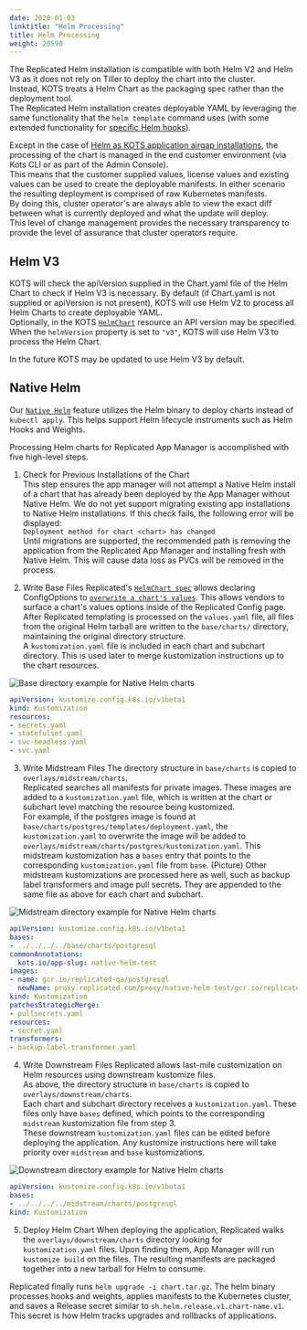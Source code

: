 ```yaml
---
date: 2020-01-03
linktitle: "Helm Processing"
title: Helm Processing
weight: 20590
---
```


The Replicated Helm installation is compatible with both Helm V2 and Helm V3 as it does not rely on Tiller to deploy the chart into the cluster.  
Instead, KOTS treats a Helm Chart as the packaging spec rather than the deployment tool.  
The Replicated Helm installation creates deployable YAML by leveraging the same functionality that the `helm template` command uses (with some extended functionality for [specific Helm hooks](/vendor/packaging/cleaning-up-jobs/#helm-charts)).

Except in the case of [Helm as KOTS application airgap installations](/vendor/helm/helm-airgap-builder), the processing of the chart is managed in the end customer environment (via Kots CLI or as part of the Admin Console).  
This means that the customer supplied values, license values and existing values can be used to create the deployable manifests. In either scenario the resulting deployment is comprised of raw Kubernetes manifests.  
By doing this, cluster operator's are always able to view the exact diff between what is currently deployed and what the update will deploy.  
This level of change management provides the necessary transparency to provide the level of assurance that cluster operators require.

## Helm V3

KOTS will check the apiVersion supplied in the Chart.yaml file of the Helm Chart to check if Helm V3 is necessary. By default (if Chart.yaml is not supplied or apiVersion is not present), KOTS will use Helm V2 to process all Helm Charts to create deployable YAML.  
Optionally, in the KOTS [`HelmChart`](https://kots.io/reference/v1beta1/helmchart/) resource an API version may be specified. When the `helmVersion` property is set to `"v3"`, KOTS will use Helm V3 to process the Helm Chart.

In the future KOTS may be updated to use Helm V3 by default.

## Native Helm

Our [`Native Helm`](https://kots.io/vendor/helm/using-native-helm-charts/) feature utilizes the Helm binary to deploy charts instead of `kubectl apply`. This helps support Helm lifecycle instruments such as Helm Hooks and Weights. 

Processing Helm charts for Replicated App Manager is accomplished with five high-level steps.

1) Check for Previous Installations of the Chart  
This step ensures the app manager will not attempt a Native Helm install of a chart that has already been deployed by the App Manager without Native Helm. We do not yet support migrating existing app installations to Native Helm installations. If this check fails, the following error will be displayed:  
`Deployment method for chart <chart> has changed`  
Until migrations are supported, the recommended path is removing the application from the Replicated App Manager and installing fresh with Native Helm. This will cause data loss as PVCs will be removed in the process.

2) Write Base Files
Replicated's [`HelmChart spec`](https://kots.io/reference/v1beta1/helmchart/) allows declaring ConfigOptions to [`overwrite a chart's values`](https://kots.io/reference/v1beta1/helmchart/#values). This allows vendors to surface a chart's values options inside of the Replicated Config page.  
After Replicated templating is processed on the `values.yaml` file, all files from the original Helm tarball are written to the `base/charts/` directory, maintaining the original directory structure.  
A `kustomization.yaml` file is included in each chart and subchart directory. This is used later to merge kustomization instructions up to the chart resources.

![Base directory example for Native Helm charts](/images/native-helm-base.png)

``` base/charts/postgres/kustomization.yaml
apiVersion: kustomize.config.k8s.io/v1beta1
kind: Kustomization
resources:
- secrets.yaml
- statefulset.yaml
- svc-headless.yaml
- svc.yaml
```

3) Write Midstream Files
The directory structure in `base/charts` is copied to `overlays/midstream/charts`.  
Replicated searches all manifests for private images. These images are added to a `kustomization.yaml` file, which is written at the chart or subchart level matching the resource being kustomized.  
For example, if the postgres image is found at `base/charts/postgres/templates/deployment.yaml`, the `kustomization.yaml` to overwrite the image will be added to `overlays/midstream/charts/postgres/kustomization.yaml`.  This midstream kustomization has a `bases` entry that points to the corresponding `kustomization.yaml` file from `base`. (Picture)
Other midstream kustomizations are processed here as well, such as backup label transformers and image pull secrets. They are appended to the same file as above for each chart and subchart.

![Midstream directory example for Native Helm charts](/images/native-helm-midstream.png)

``` overlays/midstream/charts/postgres/kustomization.yaml
apiVersion: kustomize.config.k8s.io/v1beta1
bases:
- ../../../../base/charts/postgresql
commonAnnotations:
  kots.io/app-slug: native-helm-test
images:
- name: gcr.io/replicated-qa/postgresql
  newName: proxy.replicated.com/proxy/native-helm-test/gcr.io/replicated-qa/postgresql
kind: Kustomization
patchesStrategicMerge:
- pullsecrets.yaml
resources:
- secret.yaml
transformers:
- backup-label-transformer.yaml
```

4) Write Downstream Files
Replicated allows last-mile customization on Helm resources using downstream kustomize files.  
As above, the directory structure in `base/charts` is copied to `overlays/downstream/charts`.  
Each chart and subchart directory receives a `kustomization.yaml`. These files only have `bases` defined, which points to the corresponding `midstream` kustomization file from step 3.  
These downstream `kustomization.yaml` files can be edited before deploying the application. Any kustomize instructions here will take priority over `midstream` and `base` kustomizations.

![Downstream directory example for Native Helm charts](/images/native-helm-downstream.png)

``` overlays/downstream/charts/postgres/kustomization.yaml
apiVersion: kustomize.config.k8s.io/v1beta1
bases:
- ../../../../midstream/charts/postgresql
kind: Kustomization

```

5) Deploy Helm Chart
When deploying the application, Replicated walks the `overlays/downstream/charts` directory looking for `kustomization.yaml` files. Upon finding them, App Manager will run `kustomize build` on the files. The resulting manifests are packaged together into a new tarball for Helm to consume.

Replicated finally runs `helm upgrade -i chart.tar.gz`. The helm binary processes hooks and weights, applies manifests to the Kubernetes cluster, and saves a Release secret similar to `sh.helm.release.v1.chart-name.v1`. This secret is how Helm tracks upgrades and rollbacks of applications.